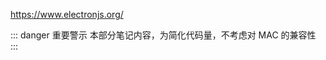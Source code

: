 https://www.electronjs.org/

::: danger  <Badge type='info'>重要警示</Badge>
本部分笔记内容，为简化代码量，不考虑对 MAC 的兼容性  
:::